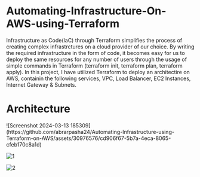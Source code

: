 # Automating-Infrastructure-On-AWS-using-Terraform

Infrastructure as Code(IaC) through Terraform simplifies the process of creating complex infrastrctures on a cloud provider of our choice. By writing the required infrastructure in the form of code, it becomes easy for us to deploy the same resources for any number of users through the usage of simple commands in Terraform (terraform init, terraform plan, terraform apply).
In this project, I have utilized Terraform to deploy an architectire on AWS, containin the following services, VPC, Load Balancer, EC2 Instances, Internet Gateway & Subnets.

<h1>Architecture</h1>
![Screenshot 2024-03-13 185309](https://github.com/abrarpasha24/Automating-Infrastructure-using-Terraform-on-AWS/assets/30976576/cd906f67-5b7a-4eca-8065-cfeb170c8a1d)


![1](https://github.com/abrarpasha24/Automating-Infrastructure-using-Terraform-on-AWS/assets/30976576/0fcdaff3-3ac1-4f65-9c8e-7eee62c6028f)

![2](https://github.com/abrarpasha24/Automating-Infrastructure-using-Terraform-on-AWS/assets/30976576/cd3babf6-58fa-4e04-8d4c-ee4a49ea0fed)
